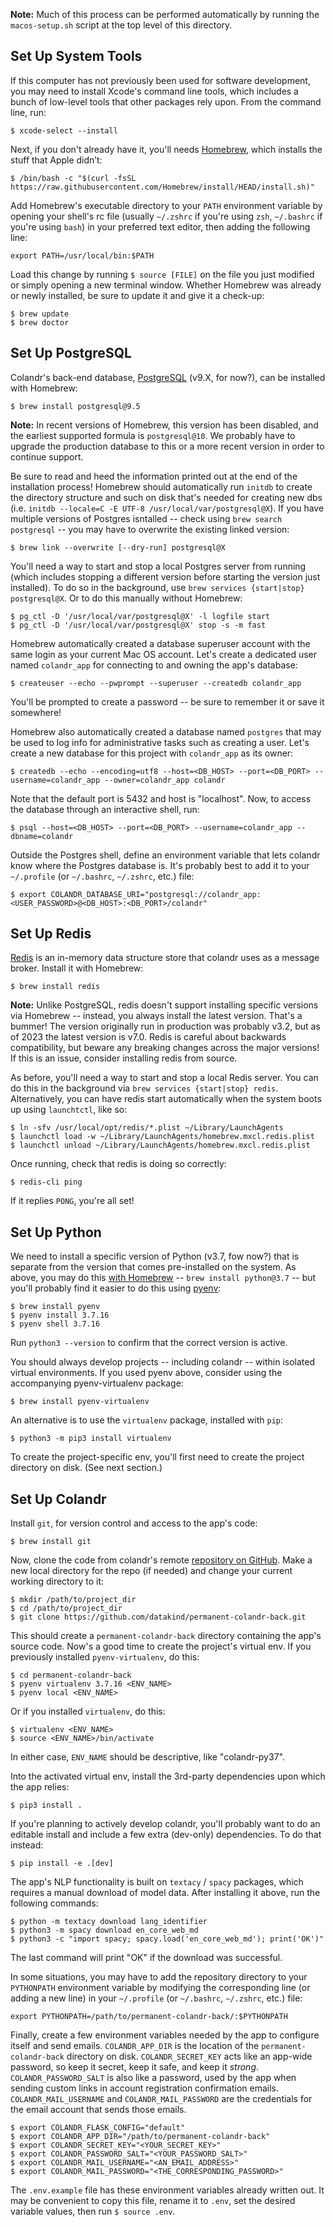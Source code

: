 **Note:** Much of this process can be performed automatically by running the `macos-setup.sh` script at the top level of this directory.


## Set Up System Tools

If this computer has not previously been used for software development, you may need to install Xcode's command line tools, which includes a bunch of low-level tools that other packages rely upon. From the command line, run:

```shell
$ xcode-select --install
```

Next, if you don't already have it, you'll needs [Homebrew](http://brew.sh), which installs the stuff that Apple didn’t:

```shell
$ /bin/bash -c "$(curl -fsSL https://raw.githubusercontent.com/Homebrew/install/HEAD/install.sh)"
```

Add Homebrew's executable directory to your `PATH` environment variable by opening your shell's rc file (usually `~/.zshrc` if you're using `zsh`, `~/.bashrc` if you're using `bash`) in your preferred text editor, then adding the following line:

```
export PATH=/usr/local/bin:$PATH
```

Load this change by running `$ source [FILE]` on the file you just modified or simply opening a new terminal window. Whether Homebrew was already or newly installed, be sure to update it and give it a check-up:

```shell
$ brew update
$ brew doctor
```


## Set Up PostgreSQL

Colandr's back-end database, [PostgreSQL](https://www.postgresql.org) (v9.X, for now?), can be installed with Homebrew:

```shell
$ brew install postgresql@9.5
```

**Note:** In recent versions of Homebrew, this version has been disabled, and the earliest supported formula is `postgresql@10`. We probably have to upgrade the production database to this or a more recent version in order to continue support.

Be sure to read and heed the information printed out at the end of the installation process! Homebrew should automatically run `initdb` to create the directory structure and such on disk that's needed for creating new dbs (i.e. `initdb --locale=C -E UTF-8 /usr/local/var/postgresql@X`). If you have multiple versions of Postgres isntalled -- check using `brew search postgresql` -- you may have to overwrite the existing linked version:

```shell
$ brew link --overwrite [--dry-run] postgresql@X
```

You'll need a way to start and stop a local Postgres server from running (which includes stopping a different version before starting the version just installed). To do so in the background, use `brew services {start|stop} postgresql@X`. Or to do this manually without Homebrew:

```shell
$ pg_ctl -D '/usr/local/var/postgresql@X' -l logfile start
$ pg_ctl -D '/usr/local/var/postgresql@X' stop -s -m fast
```

Homebrew automatically created a database superuser account with the same login as your current Mac OS account. Let's create a dedicated user named `colandr_app` for connecting to and owning the app's database:

```shell
$ createuser --echo --pwprompt --superuser --createdb colandr_app
```

You'll be prompted to create a password -- be sure to remember it or save it somewhere!

Homebrew also automatically created a database named `postgres` that may be used to log info for administrative tasks such as creating a user. Let's create a new database for this project with `colandr_app` as its owner:

```shell
$ createdb --echo --encoding=utf8 --host=<DB_HOST> --port=<DB_PORT> --username=colandr_app --owner=colandr_app colandr
```

Note that the default port is 5432 and host is "localhost". Now, to access the database through an interactive shell, run:

```shell
$ psql --host=<DB_HOST> --port=<DB_PORT> --username=colandr_app --dbname=colandr
```

Outside the Postgres shell, define an environment variable that lets colandr know where the Postgres database is. It's probably best to add it to your `~/.profile` (or `~/.bashrc`, `~/.zshrc`, etc.) file:

```shell
$ export COLANDR_DATABASE_URI="postgresql://colandr_app:<USER_PASSWORD>@<DB_HOST>:<DB_PORT>/colandr"
```


## Set Up Redis

[Redis](https://redis.io) is an in-memory data structure store that colandr uses as a message broker. Install it with Homebrew:

```shell
$ brew install redis
```

**Note:** Unlike PostgreSQL, redis doesn't support installing specific versions via Homebrew -- instead, you always install the latest version. That's a bummer! The version originally run in production was probably v3.2, but as of 2023 the latest version is v7.0. Redis is careful about backwards compatibility, but beware any breaking changes across the major versions! If this is an issue, consider installing redis from source.

As before, you'll need a way to start and stop a local Redis server. You can do this in the background via `brew services {start|stop} redis`. Alternatively, you can have redis start automatically when the system boots up using `launchtctl`, like so:

```shell
$ ln -sfv /usr/local/opt/redis/*.plist ~/Library/LaunchAgents
$ launchctl load -w ~/Library/LaunchAgents/homebrew.mxcl.redis.plist
$ launchctl unload ~/Library/LaunchAgents/homebrew.mxcl.redis.plist
```

Once running, check that redis is doing so correctly:

```shell
$ redis-cli ping
```

If it replies `PONG`, you're all set!


## Set Up Python

We need to install a specific version of Python (v3.7, fow now?) that is separate from the version that comes pre-installed on the system. As above, you may do this [with Homebrew](https://docs.brew.sh/Homebrew-and-Python) -- `brew install python@3.7` -- but you'll probably find it easier to do this using [pyenv](https://github.com/pyenv/pyenv):

```shell
$ brew install pyenv
$ pyenv install 3.7.16
$ pyenv shell 3.7.16
```

Run `python3 --version` to confirm that the correct version is active.

You should always develop projects -- including colandr -- within isolated virtual environments. If you used pyenv above, consider using the accompanying pyenv-virtualenv package:

```shell
$ brew install pyenv-virtualenv
```

An alternative is to use the `virtualenv` package, installed with `pip`:

```shell
$ python3 -m pip3 install virtualenv
```

To create the project-specific env, you'll first need to create the project directory on disk. (See next section.)


## Set Up Colandr

Install `git`, for version control and access to the app's code:

```shell
$ brew install git
```

Now, clone the code from colandr's remote [repository on GitHub](https://github.com/datakind/permanent-colandr-back). Make a new local directory for the repo (if needed) and change your current working directory to it:

```shell
$ mkdir /path/to/project_dir
$ cd /path/to/project_dir
$ git clone https://github.com/datakind/permanent-colandr-back.git
```

This should create a `permanent-colandr-back` directory containing the app's source code. Now's a good time to create the project's virtual env. If you previously installed `pyenv-virtualenv`, do this:

```shell
$ cd permanent-colandr-back
$ pyenv virtualenv 3.7.16 <ENV_NAME>
$ pyenv local <ENV_NAME>
```

Or if you installed `virtualenv`, do this:

```shell
$ virtualenv <ENV_NAME>
$ source <ENV_NAME>/bin/activate
```

In either case, `ENV_NAME` should be descriptive, like "colandr-py37".

Into the activated virtual env, install the 3rd-party dependencies upon which the app relies:

```shell
$ pip3 install .
```

If you're planning to actively develop colandr, you'll probably want to do an editable install and include a few extra (dev-only) dependencies. To do that instead:

```shell
$ pip install -e .[dev]
```

The app's NLP functionality is built on `textacy` / `spacy` packages, which requires a manual download of model data. After installing it above, run the following commands:

```shell
$ python -m textacy download lang_identifier
$ python3 -m spacy download en_core_web_md
$ python3 -c "import spacy; spacy.load('en_core_web_md'); print('OK')"
```

The last command will print "OK" if the download was successful.

In some situations, you may have to add the repository directory to your `PYTHONPATH` environment variable by modifying the corresponding line (or adding a new line) in your `~/.profile` (or `~/.bashrc`, `~/.zshrc`, etc.) file:

```
export PYTHONPATH=/path/to/permanent-colandr-back/:$PYTHONPATH
```

Finally, create a few environment variables needed by the app to configure itself and send emails. `COLANDR_APP_DIR` is the location of the `permanent-colandr-back` directory on disk. `COLANDR_SECRET_KEY` acts like an app-wide password, so keep it secret, keep it safe, and keep it _strong_. `COLANDR_PASSWORD_SALT` is also like a password, used by the app when sending custom links in account registration confirmation emails. `COLANDR_MAIL_USERNAME` and `COLANDR_MAIL_PASSWORD` are the credentials for the email account that sends those emails.

```shell
$ export COLANDR_FLASK_CONFIG="default"
$ export COLANDR_APP_DIR="/path/to/permanent-colandr-back"
$ export COLANDR_SECRET_KEY="<YOUR_SECRET_KEY>"
$ export COLANDR_PASSWORD_SALT="<YOUR_PASSWORD_SALT>"
$ export COLANDR_MAIL_USERNAME="<AN_EMAIL_ADDRESS>"
$ export COLANDR_MAIL_PASSWORD="<THE_CORRESPONDING_PASSWORD>"
```

The `.env.example` file has these environment variables already written out. It may be convenient to copy this file, rename it to `.env`, set the desired variable values, then run `$ source .env`.
